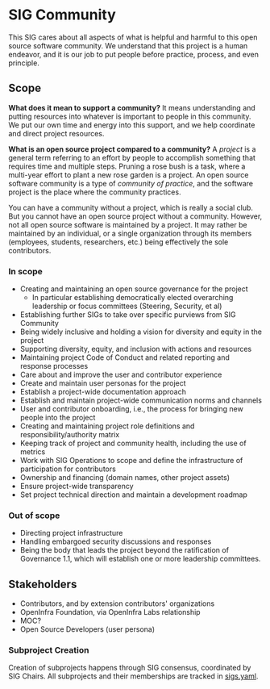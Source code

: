 # SIG Community

This SIG cares about all aspects of what is helpful and harmful to this open source software community.
We understand that this project is a human endeavor, and it is our job to put people before practice, process, and even principle.

## Scope

**What does it mean to support a community?**
It means understanding and putting resources into whatever is important to people in this community.
We put our own time and energy into this support, and we help coordinate and direct project resources.

**What is an open source project compared to a community?**
A _project_ is a general term referring to an effort by people to accomplish something that requires time and multiple steps. Pruning a rose bush is a task, where a multi-year effort to plant a new rose garden is a project.
An open source software community is a type of _community of practice_, and the software project is the place where the community practices.

You can have a community without a project, which is really a social club.
But you cannot have an open source project without a community.
However, not all open source software is maintained by a project.
It may rather be maintained by an individual, or a single organization through its members (employees, students, researchers, etc.) being effectively the sole contributors.



### In scope

* Creating and maintaining an open source governance for the project
  - In particular establishing democratically elected overarching leadership or focus committees (Steering, Security, et al)
* Establishing further SIGs to take over specific purviews from SIG Community
* Being widely inclusive and holding a vision for diversity and equity in the project
* Supporting diversity, equity, and inclusion with actions and resources
* Maintaining project Code of Conduct and related reporting and response processes
* Care about and improve the user and contributor experience
* Create and maintain user personas for the project
* Establish a project-wide documentation approach
* Establish and maintain project-wide communication norms and channels
* User and contributor onboarding, i.e., the process for bringing new people into the project
* Creating and maintaining project role definitions and responsibility/authority matrix
* Keeping track of project and community health, including the use of metrics
* Work with SIG Operations to scope and define the infrastructure of participation for contributors
* Ownership and financing (domain names, other project assets)
* Ensure project-wide transparency
* Set project technical direction and maintain a development roadmap

### Out of scope

* Directing project infrastructure
* Handling embargoed security discussions and responses
* Being the body that leads the project beyond the ratification of Governance 1.1, which will establish one or more leadership committees.

## Stakeholders

* Contributors, and by extension contributors' organizations
* OpenInfra Foundation, via OpenInfra Labs relationship
* MOC?
* Open Source Developers (user persona)


### Subproject Creation

Creation of subprojects happens through SIG consensus, coordinated by SIG Chairs.
All subprojects and their memberships are tracked in [sigs.yaml](../sigs.yaml).

